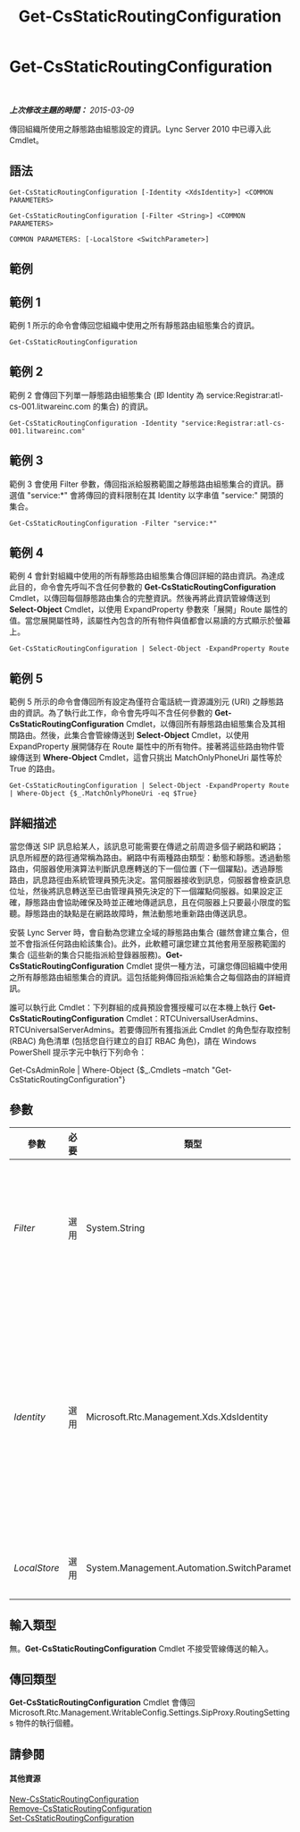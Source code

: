 ﻿---
title: Get-CsStaticRoutingConfiguration
TOCTitle: Get-CsStaticRoutingConfiguration
ms:assetid: 94f126b4-b714-42ba-b9b6-81269634875f
ms:mtpsurl: https://technet.microsoft.com/zh-tw/library/Gg398754(v=OCS.15)
ms:contentKeyID: 49291696
ms.date: 08/10/2015
mtps_version: v=OCS.15
ms.translationtype: HT
---

# Get-CsStaticRoutingConfiguration

 

_**上次修改主題的時間：** 2015-03-09_

傳回組織所使用之靜態路由組態設定的資訊。Lync Server 2010 中已導入此 Cmdlet。

## 語法

    Get-CsStaticRoutingConfiguration [-Identity <XdsIdentity>] <COMMON PARAMETERS>

    Get-CsStaticRoutingConfiguration [-Filter <String>] <COMMON PARAMETERS>

    COMMON PARAMETERS: [-LocalStore <SwitchParameter>]

## 範例

## 範例 1

範例 1 所示的命令會傳回您組織中使用之所有靜態路由組態集合的資訊。

    Get-CsStaticRoutingConfiguration

## 範例 2

範例 2 會傳回下列單一靜態路由組態集合 (即 Identity 為 service:Registrar:atl-cs-001.litwareinc.com 的集合) 的資訊。

    Get-CsStaticRoutingConfiguration -Identity "service:Registrar:atl-cs-001.litwareinc.com"

## 範例 3

範例 3 會使用 Filter 參數，傳回指派給服務範圍之靜態路由組態集合的資訊。篩選值 "service:\*" 會將傳回的資料限制在其 Identity 以字串值 "service:" 開頭的集合。

    Get-CsStaticRoutingConfiguration -Filter "service:*"

## 範例 4

範例 4 會針對組織中使用的所有靜態路由組態集合傳回詳細的路由資訊。為達成此目的，命令會先呼叫不含任何參數的 **Get-CsStaticRoutingConfiguration** Cmdlet，以傳回每個靜態路由集合的完整資訊。然後再將此資訊管線傳送到 **Select-Object** Cmdlet，以使用 ExpandProperty 參數來「展開」Route 屬性的值。當您展開屬性時，該屬性內包含的所有物件與值都會以易讀的方式顯示於螢幕上。

    Get-CsStaticRoutingConfiguration | Select-Object -ExpandProperty Route

## 範例 5

範例 5 所示的命令會傳回所有設定為僅符合電話統一資源識別元 (URI) 之靜態路由的資訊。為了執行此工作，命令會先呼叫不含任何參數的 **Get-CsStaticRoutingConfiguration** Cmdlet，以傳回所有靜態路由組態集合及其相關路由。然後，此集合會管線傳送到 **Select-Object** Cmdlet，以使用 ExpandProperty 展開儲存在 Route 屬性中的所有物件。接著將這些路由物件管線傳送到 **Where-Object** Cmdlet，這會只挑出 MatchOnlyPhoneUri 屬性等於 True 的路由。

    Get-CsStaticRoutingConfiguration | Select-Object -ExpandProperty Route | Where-Object {$_.MatchOnlyPhoneUri -eq $True}

## 詳細描述

當您傳送 SIP 訊息給某人，該訊息可能需要在傳遞之前周遊多個子網路和網路；訊息所經歷的路徑通常稱為路由。網路中有兩種路由類型：動態和靜態。透過動態路由，伺服器使用演算法判斷訊息應轉送的下一個位置 (下一個躍點)。透過靜態路由，訊息路徑由系統管理員預先決定。當伺服器接收到訊息，伺服器會檢查訊息位址，然後將訊息轉送至已由管理員預先決定的下一個躍點伺服器。如果設定正確，靜態路由會協助確保及時並正確地傳遞訊息，且在伺服器上只要最小限度的監聽。靜態路由的缺點是在網路故障時，無法動態地重新路由傳送訊息。

安裝 Lync Server 時，會自動為您建立全域的靜態路由集合 (雖然會建立集合，但並不會指派任何路由給該集合)。此外，此軟體可讓您建立其他套用至服務範圍的集合 (這些新的集合只能指派給登錄器服務)。**Get-CsStaticRoutingConfiguration** Cmdlet 提供一種方法，可讓您傳回組織中使用之所有靜態路由組態集合的資訊。這包括能夠傳回指派給集合之每個路由的詳細資訊。

誰可以執行此 Cmdlet：下列群組的成員預設會獲授權可以在本機上執行 **Get-CsStaticRoutingConfiguration** Cmdlet：RTCUniversalUserAdmins、RTCUniversalServerAdmins。若要傳回所有獲指派此 Cmdlet 的角色型存取控制 (RBAC) 角色清單 (包括您自行建立的自訂 RBAC 角色)，請在 Windows PowerShell 提示字元中執行下列命令：

Get-CsAdminRole | Where-Object {$\_.Cmdlets –match "Get-CsStaticRoutingConfiguration"}

## 參數


<table>
<colgroup>
<col style="width: 25%" />
<col style="width: 25%" />
<col style="width: 25%" />
<col style="width: 25%" />
</colgroup>
<thead>
<tr class="header">
<th>參數</th>
<th>必要</th>
<th>類型</th>
<th>說明</th>
</tr>
</thead>
<tbody>
<tr class="odd">
<td><p><em>Filter</em></p></td>
<td><p>選用</p></td>
<td><p>System.String</p></td>
<td><p>可讓您在指定要傳回的靜態路由組態集合時使用萬用字元。例如，此語法會傳回所有在服務範圍設定的靜態路由集合：-Filter &quot;service:*&quot;。</p>
<p>請注意，您不能在同一個命令中同時使用 Identity 和 Filter 參數。</p></td>
</tr>
<tr class="even">
<td><p><em>Identity</em></p></td>
<td><p>選用</p></td>
<td><p>Microsoft.Rtc.Management.Xds.XdsIdentity</p></td>
<td><p>靜態路由組態集合的唯一識別碼。若要傳回全域集合的資訊，請使用下列語法：-Identity global。若要擷取在服務範圍設定之集合的資訊，請使用下列語法：-Identity &quot;service:Registrar:atl-cs-001.litwareinc.com&quot;。請注意，如有指定 Identity，即無法使用萬用字元。如果您需要使用萬用字元，請改用 Filter 參數。</p>
<p>如果您未加入 Identity 或 Filter 參數，則 <strong>Get-CsStaticRoutingConfiguration</strong> Cmdlet 會傳回您所有靜態路由組態集合的資訊。</p></td>
</tr>
<tr class="odd">
<td><p><em>LocalStore</em></p></td>
<td><p>選用</p></td>
<td><p>System.Management.Automation.SwitchParameter</p></td>
<td><p>從 中央管理存放區 的本機複本擷取靜態路由組態資料，而非從 中央管理存放區 本身擷取。</p></td>
</tr>
</tbody>
</table>


## 輸入類型

無。**Get-CsStaticRoutingConfiguration** Cmdlet 不接受管線傳送的輸入。

## 傳回類型

**Get-CsStaticRoutingConfiguration** Cmdlet 會傳回 Microsoft.Rtc.Management.WritableConfig.Settings.SipProxy.RoutingSettings 物件的執行個體。

## 請參閱

#### 其他資源

[New-CsStaticRoutingConfiguration](new-csstaticroutingconfiguration.md)  
[Remove-CsStaticRoutingConfiguration](remove-csstaticroutingconfiguration.md)  
[Set-CsStaticRoutingConfiguration](set-csstaticroutingconfiguration.md)

